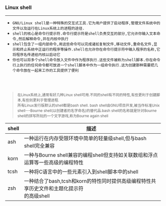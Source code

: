 ### **Linux shell**
--- 
- `GNU/Linux shell是一种特殊的交互式工具.它为用户提供了启动程序,管理文件系统中的文件以及运行在Linux系统上的进程的途径.`
- `shell的核心是命令行提示符.命令行提示符是shell负责交互的部分,它允许你输入文本命令,然后解释命令,并在内核中执行`
- `shell包含了一组内部命令,用这些命令可以完成诸如复制文件,移动文件,重命名文件,显示和终止系统中正运行的程序等操作.shell也允许你在命令行提示符中输入程序的名称,它将程序名传递给内核以启动它`
- `你也可以将多个shell命令放入文件中作为程序执行.这些文件被称为shell脚本.你在命令行上执行的任何命令都可放进一个shell脚本中作为一组命令执行.这为创建那种需要把几个命令放在一起来工作的工具提供了便利`
<br/>
<br/>

> <small>在Linux系统上,通常有好几种Linux shell可用.不同的shell有不同的特性,有些更利于创建脚本,有些则更利于管理进程.<br/>所有Linux发行版默认的shell都是bash shell. bash shell由GNU项目开发,被当作标准Unix shell---Bourne shell(以创建者的名字命名)的替代品.bash shell的名称就是针对Bourne shell的拼写所玩的一个文字游戏,称为Bourne again shell</small>

|shell|描述|
|---|---|
|ash|一种运行在内存受限环境中简单的轻量级shell,但与bash shell完全兼容|
|korn|一种与Bourne shell兼容的编程shell但支持如关联数组和浮点运算等一些高级的编程特性|
|tcsh|一种将C语言中的一些元素引入到shell脚本中的shell|
|zsh|一种结合了bash,tcsh和korn的特性同时提供高级编程特性共享历史文件和主题化提示符<br/>的高级shell|

